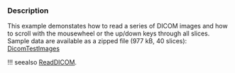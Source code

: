 ### Description

This example demonstates how to read a series of DICOM images and how to scroll with the mousewheel or the up/down keys through all slices.
Sample data are available as a zipped file (977 kB, 40 slices): [DicomTestImages](../../../SupplementaryData/Cxx/IO/DicomTestImages.zip)

!!! seealso
    [ReadDICOM](../ReadDICOM).
